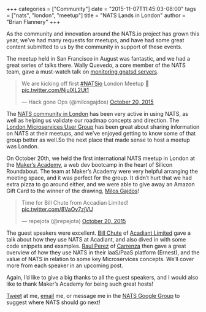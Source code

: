 +++
categories = ["Community"]
date = "2015-11-07T11:45:03-08:00"
tags = ["nats", "london", "meetup"]
title = "NATS Lands in London"
author = "Brian Flannery"
+++

As the community and innovation around the NATS.io project has grown this year, we’ve had many requests for meetups, and have had some great content submitted to us by the community in support of these events.

The meetup held in San Francisco in August was fantastic, and we had a great series of talks there.  Wally Quevedo, a core member of the NATS team, gave a must-watch talk on [monitoring gnatsd servers](https://www.apcera.com/blog/monitoring-gnatsd-servers-nats-top).

<div class="tweet-embed-con">
  <blockquote class="twitter-tweet" lang="en"><p lang="en" dir="ltr">We are kicking off first <a href="https://twitter.com/hashtag/NATSio?src=hash">#NATSio</a> London Meetup 🙋 <a href="https://t.co/NjulXL2Ut1">pic.twitter.com/NjulXL2Ut1</a></p>&mdash; Hack gone Ops (@milosgajdos) <a href="https://twitter.com/milosgajdos/status/656528572618842112">October 20, 2015</a></blockquote>
  <script async src="//platform.twitter.com/widgets.js" charset="utf-8"></script>
</div>

The [NATS community in London](http://www.meetup.com/London-NATS-Cloud-Native-User-Group/) has been very active in using NATS, as well as helping us validate our roadmap concepts and direction. The [London Microservices User Group](http://www.meetup.com/London-Microservices-User-Group/) has been great about sharing information on NATS at their meetups, and we’ve enjoyed getting to know some of that group better as well.So the next place that made sense to host a meetup was London.

On October 20th, we held the first international NATS meetup in London at the [Maker’s Academy](http://www.makersacademy.com/), a web dev bootcamp in the heart of Silicon Roundabout. The team at Maker’s Academy were very helpful arranging the meeting space, and it was perfect for the group. It didn’t hurt that we had extra pizza to go around either, and we were able to give away an Amazon Gift Card to the winner of the drawing, [Milos Gajdos](https://github.com/milosgajdos83)!

<div class="tweet-embed-con">
  <blockquote class="twitter-tweet" lang="en"><p lang="en" dir="ltr">Time for Bill Chute from Accadian Limited! <a href="https://t.co/8VaOv7zjVU">pic.twitter.com/8VaOv7zjVU</a></p>&mdash; repejota (@repejota) <a href="https://twitter.com/repejota/status/656532953481220096">October 20, 2015</a></blockquote>
  <script async src="//platform.twitter.com/widgets.js" charset="utf-8"></script>
</div>

The guest speakers were excellent. [Bill Chute](https://uk.linkedin.com/pub/bill-chute/0/303/2b7) of [Acadiant Limited](http://www.acadiant.com/) gave a talk about how they use NATS at Acadiant, and also dived in with some code snippets and examples. [Raul Perez](https://github.com/repejota) of [Carrenza](http://carrenza.com/) then gave a great overview of how they use NATS in their IaaS/PaaS platform (Ernest), and the value of NATS in relation to some key Microservices concepts. We’ll cover more from each speaker in an upcoming post.

Again, I’d like to give a big thanks to all the guest speakers, and I would also like to thank Maker’s Academy for being such great hosts!

[Tweet](https://twitter.com/brianflannery) at me, [email](mailto:brian@apcera.com) me, or message me in the [NATS Google Group](https://groups.google.com/forum/#!forum/natsio) to suggest where NATS should go next!
